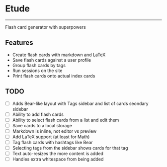 # Etude
--------

Flash card generator with superpowers

## Features
- Create flash cards with markdown and LaTeX
- Save flash cards against a user profile
- Group flash cards by tags
- Run sessions on the site
- Print flash cards onto actual index cards

## TODO
- [ ] Adds Bear-like layout with Tags sidebar and list of cards seondary sidebar
- [ ] Ability to add flash cards
- [ ] Ability to select flash cards from a list and edit them
- [ ] Save cards to a local storage
- [ ] Markdown is inline, not editor vs preview
- [ ] Add LaTeX support (at least for Math)
- [ ] Tag flash cards with hashtags like Bear
- [ ] Selecting tags from the sidebar shows cards for that tag
- [ ] Text auto-resizes the more content is added
- [ ] Handles extra whitespace from being added